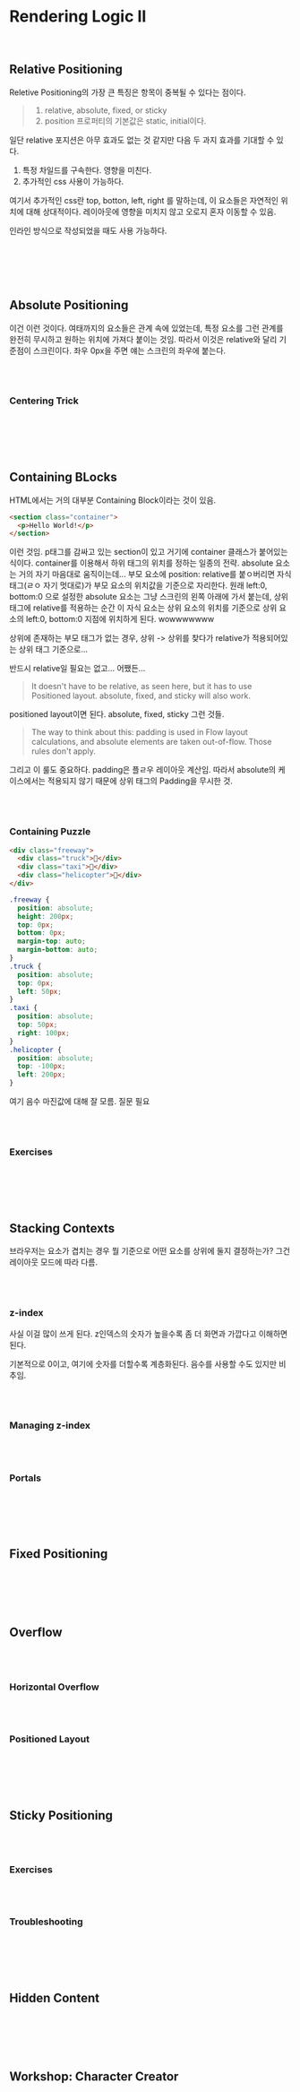 # Rendering Logic II

</br>

## Relative Positioning
Reletive Positioning의  가장 큰 특징은 항목이 중복될 수 있다는 점이다.
> 1. relative, absolute, fixed, or sticky
> 2. position 프로퍼티의 기본값은 static, initial이다. 

일단 relative 포지션은 아무 효과도 없는 것 같지만 다음 두 과지 효과를 기대할 수 있다.

1. 특정 차일드를 구속한다. 영향을 미친다.
2. 추가적인 css 사용이 가능하다. 

여기서 추가적인 css란 top, botton, left, right 를 말하는데, 이 요소들은 자연적인 위치에 대해 상대적이다.  레이아웃에 영향을 미치지 않고 오로지 혼자 이동할 수 있음. 

인라인 방식으로 작성되었을 때도 사용 가능하다.

</br>
</br>
</br>
</br>

## Absolute Positioning
이건 이런 것이다. 여태까지의 요소들은 관계 속에 있었는데, 특정 요소를 그런 관계를 완전히 무시하고 원하는 위치에 가져다 붙이는 것임. 따라서 이것은 relative와 달리 기준점이 스크린이다. 좌우 0px을 주면 얘는 스크린의 좌우에 붙는다. 

</br>
</br>

### Centering Trick

</br>
</br>
</br>
</br>

## Containing BLocks
HTML에서는 거의 대부분 Containing Block이라는 것이 있음. 

```html
<section class="container">
  <p>Hello World!</p>
</section>
```
이런 것임. p태그를 감싸고 있는 section이 있고 거기에 container 클래스가 붙어있는 식이다. container를 이용해서 하위 태그의 위치를 정하는 일종의 전략. absolute 요소는 거의 자기 마음대로 움직이는데... 부모 요소에 position: relative를 붙ㅇ버리면 자식 태그(ㄹㅇ 자기 멋대로)가 부모 요소의 위치값을 기준으로 자리한다. 원래 left:0, bottom:0 으로 설정한 absolute 요소는 그냥 스크린의 왼쪽 아래에 가서 붙는데, 상위 태그에 relative를 적용하는 순간 이 자식 요소는 상위 요소의 위치를 기준으로 상위 요소의 left:0, bottom:0 지점에 위치하게 된다. wowwwwwww

상위에 존재하는 부모 태그가 없는 경우, 상위 -> 상위를 찾다가 relative가 적용되어있는 상위 태그 기준으로...

반드시 relative일 필요는 없고... 어쨌든...
> It doesn't have to be relative, as seen here, but it has to use Positioned layout. absolute, fixed, and sticky will also work.

positioned layout이면 된다. absolute, fixed, sticky 그런 것들.

> The way to think about this: padding is used in Flow layout calculations, and absolute elements are taken out-of-flow. Those rules don't apply.

그리고 이 룰도 중요하다. padding은 플ㄹ우 레이아웃 계산임. 따라서 absolute의 케이스에서는 적용되지 않기 때문에 상위 태그의 Padding을 무시한 것.


</br>
</br>

### Containing Puzzle
```html
<div class="freeway">
  <div class="truck">🚛</div>
  <div class="taxi">🚕</div>
  <div class="helicopter">🚁</div>
</div>
```
```css
.freeway {
  position: absolute;
  height: 200px;
  top: 0px;
  bottom: 0px;
  margin-top: auto;
  margin-bottom: auto;
}
.truck {
  position: absolute;
  top: 0px;
  left: 50px;
}
.taxi {
  position: absolute;
  top: 50px;
  right: 100px;
}
.helicopter {
  position: absolute;
  top: -100px;
  left: 200px;
}
```

여기 음수 마진값에 대해 잘 모름. 
질문 필요

</br>
</br>

### Exercises



</br>
</br>
</br>
</br>

## Stacking Contexts
브라우저는 요소가 겹치는 경우 뭘 기준으로 어떤 요소를 상위에 둘지 결정하는가? 그건 레이아웃 모드에 따라 다름.

</br>
</br>

### z-index
사실 이걸 많이 쓰게 된다.
z인덱스의 숫자가 높을수록 좀 더 화면과 가깝다고 이해하면 된다. 

기본적으로 0이고, 여기에 숫자를 더할수록 계층화된다. 음수를 사용할 수도 있지만 비추임. 

</br>
</br>

### Managing z-index

</br>
</br>

### Portals



</br>
</br>
</br>
</br>

## Fixed Positioning



</br>
</br>
</br>
</br>

## Overflow

</br>
</br>

### Horizontal Overflow

</br>
</br>

### Positioned Layout



</br>
</br>
</br>
</br>

## Sticky Positioning

</br>
</br>

### Exercises

</br>
</br>

### Troubleshooting



</br>
</br>
</br>
</br>

## Hidden Content



</br>
</br>
</br>
</br>

## Workshop: Character Creator


